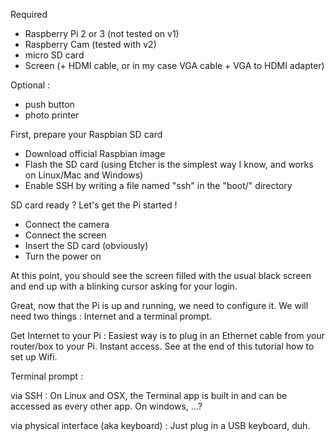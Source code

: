 Required

- Raspberry Pi 2 or 3 (not tested on v1)
- Raspberry Cam (tested with v2)
- micro SD card
- Screen (+ HDMI cable, or in my case VGA cable + VGA to HDMI adapter)

Optional :
- push button
- photo printer


First, prepare your Raspbian SD card
- Download official Raspbian image
- Flash the SD card (using Etcher is the simplest way I know, and works on Linux/Mac and Windows)
- Enable SSH by writing a file named "ssh" in the "boot/" directory

SD card ready ? Let's get the Pi started !
- Connect the camera
- Connect the screen
- Insert the SD card (obviously)
- Turn the power on

At this point, you should see the screen filled with the usual black screen and end up with a blinking cursor asking for your login.

Great, now that the Pi is up and running, we need to configure it. We will need two things : Internet and a terminal prompt.

Get Internet to your Pi :
Easiest way is to plug in an Ethernet cable from your router/box to your Pi. Instant access. See at the end of this tutorial how to set up Wifi.

Terminal prompt :

via SSH :
On Linux and OSX, the Terminal app is built in and can be accessed as every other app.
On windows, ...?

via physical interface (aka keyboard) :
Just plug in a USB keyboard, duh.
